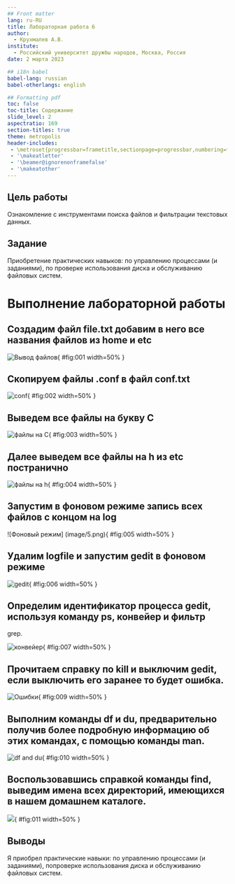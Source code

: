 ```yaml
---
## Front matter
lang: ru-RU
title: Лабораторная работа 6
author:
  - Крухмалев А.В.
institute:
  - Российский университет дружбы народов, Москва, Россия
date: 2 марта 2023

## i18n babel
babel-lang: russian
babel-otherlangs: english

## Formatting pdf
toc: false
toc-title: Содержание
slide_level: 2
aspectratio: 169
section-titles: true
theme: metropolis
header-includes:
 - \metroset{progressbar=frametitle,sectionpage=progressbar,numbering=fraction}
 - '\makeatletter'
 - '\beamer@ignorenonframefalse'
 - '\makeatother'
---
```


## Цель работы

Ознакомление с инструментами поиска файлов и фильтрации текстовых данных.

## Задание

Приобретение практических навыков: по управлению процессами (и заданиями), по
проверке использования диска и обслуживанию файловых систем.

# Выполнение лабораторной работы

## Cоздадим файл file.txt добавим в него все названия файлов из home и etc 

![Вывод файлов](image/1.png){ #fig:001 width=50% }

## Скопируем файлы .conf в файл conf.txt

![conf](image/2.png){ #fig:002 width=50% }

## Выведем все файлы на букву С

![файлы на С](image/3.png){ #fig:003 width=50% }

## Далее выведем все файлы на h из etc постранично

![файлы на h](image/4.png){ #fig:004 width=50% }

## Запустим в фоновом режиме запись всех файлов с концом на log 

![Фоновый режим] (image/5.png){ #fig:005 width=50% }

## Удалим logfile и запустим gedit в фоновом режиме

![gedit](image/6.png){ #fig:006 width=50% }

## Определим идентификатор процесса gedit, используя команду ps, конвейер и фильтр
grep.

![конвейер](image/7.png){ #fig:007 width=50% }

## Прочитаем справку по kill и выключим gedit, если выключить его заранее то будет ошибка.

![Ошибки](image/8.png){ #fig:009 width=50% }

## Выполним команды df и du, предварительно получив более подробную информацию об этих командах, с помощью команды man.

![df and du](image/9.png){ #fig:010 width=50% }

## Воспользовавшись справкой команды find, выведим имена всех директорий, имеющихся в нашем домашнем каталоге.

![](image/10.png){ #fig:011 width=50% }


## Выводы

Я приобрел практические навыки: по управлению процессами (и заданиями), попроверке использования диска и обслуживанию файловых систем.

